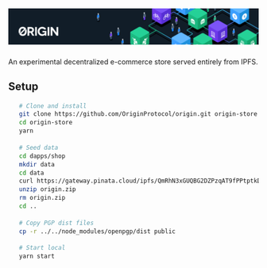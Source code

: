 # ![Origin Protocol](../marketplace/data/origin-header.png)

An experimental decentralized e-commerce store served entirely from IPFS.

## Setup

```sh
   # Clone and install
   git clone https://github.com/OriginProtocol/origin.git origin-store
   cd origin-store
   yarn

   # Seed data
   cd dapps/shop
   mkdir data
   cd data
   curl https://gateway.pinata.cloud/ipfs/QmRhN3xGUQBG2DZPzqAT9fPPtptkD7VetNsiwKhaxJPnNv -o origin.zip
   unzip origin.zip
   rm origin.zip
   cd ..

   # Copy PGP dist files
   cp -r ../../node_modules/openpgp/dist public

   # Start local
   yarn start

```
